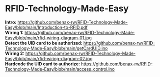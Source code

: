 # RFID-Technology-Made-Easy<br>
**Intro:** https://github.com/benax-rw/RFID-Technology-Made-Easy/blob/main/Introduction-to-RFID.pdf<br>
**Wiring 1:** https://github.com/benax-rw/RFID-Technology-Made-Easy/blob/main/rfid-wiring-diagram-01.jpg<br>
**Detect the UID card to be authorized:** https://github.com/benax-rw/RFID-Technology-Made-Easy/blob/main/getCardUID.ino<br>
**Wiring 2:** https://github.com/benax-rw/RFID-Technology-Made-Easy/blob/main/rfid-wiring-diagram-02.jpg<br>
**Hardcode the UID card to authorize:** https://github.com/benax-rw/RFID-Technology-Made-Easy/blob/main/access_control.ino<br>
